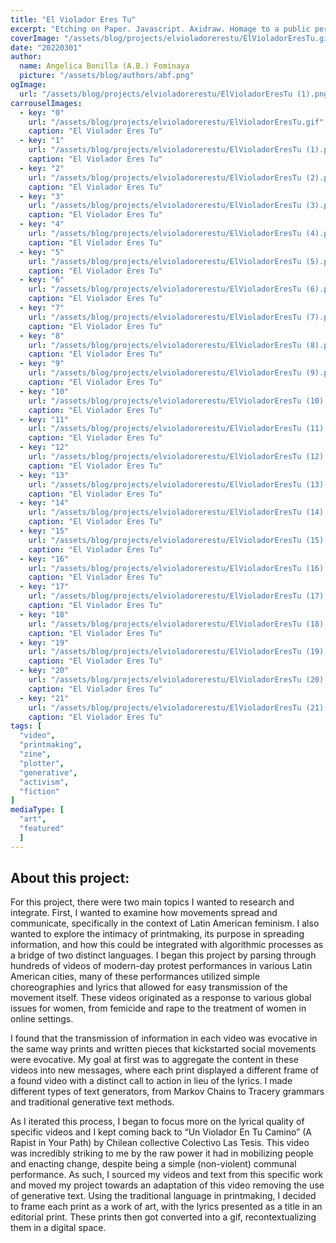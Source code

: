 ```yaml
---
title: "El Violador Eres Tu"
excerpt: "Etching on Paper. Javascript. Axidraw. Homage to a public performance."
coverImage: "/assets/blog/projects/elvioladorerestu/ElVioladorEresTu.gif"
date: "20220301"
author:
  name: Angelica Bonilla (A.B.) Fominaya
  picture: "/assets/blog/authors/abf.png"
ogImage:
  url: "/assets/blog/projects/elvioladorerestu/ElVioladorEresTu (1).png"
carrouselImages:
  - key: "0"
    url: "/assets/blog/projects/elvioladorerestu/ElVioladorEresTu.gif"
    caption: "El Violador Eres Tu"
  - key: "1"
    url: "/assets/blog/projects/elvioladorerestu/ElVioladorEresTu (1).png"
    caption: "El Violador Eres Tu"
  - key: "2"
    url: "/assets/blog/projects/elvioladorerestu/ElVioladorEresTu (2).png"
    caption: "El Violador Eres Tu"
  - key: "3"
    url: "/assets/blog/projects/elvioladorerestu/ElVioladorEresTu (3).png"
    caption: "El Violador Eres Tu"
  - key: "4"
    url: "/assets/blog/projects/elvioladorerestu/ElVioladorEresTu (4).png"
    caption: "El Violador Eres Tu"
  - key: "5"
    url: "/assets/blog/projects/elvioladorerestu/ElVioladorEresTu (5).png"
    caption: "El Violador Eres Tu"
  - key: "6"
    url: "/assets/blog/projects/elvioladorerestu/ElVioladorEresTu (6).png"
    caption: "El Violador Eres Tu"
  - key: "7"
    url: "/assets/blog/projects/elvioladorerestu/ElVioladorEresTu (7).png"
    caption: "El Violador Eres Tu"
  - key: "8"
    url: "/assets/blog/projects/elvioladorerestu/ElVioladorEresTu (8).png"
    caption: "El Violador Eres Tu"
  - key: "9"
    url: "/assets/blog/projects/elvioladorerestu/ElVioladorEresTu (9).png"
    caption: "El Violador Eres Tu"
  - key: "10"
    url: "/assets/blog/projects/elvioladorerestu/ElVioladorEresTu (10).png"
    caption: "El Violador Eres Tu"
  - key: "11"
    url: "/assets/blog/projects/elvioladorerestu/ElVioladorEresTu (11).png"
    caption: "El Violador Eres Tu"
  - key: "12"
    url: "/assets/blog/projects/elvioladorerestu/ElVioladorEresTu (12).png"
    caption: "El Violador Eres Tu"
  - key: "13"
    url: "/assets/blog/projects/elvioladorerestu/ElVioladorEresTu (13).png"
    caption: "El Violador Eres Tu"
  - key: "14"
    url: "/assets/blog/projects/elvioladorerestu/ElVioladorEresTu (14).png"
    caption: "El Violador Eres Tu"
  - key: "15"
    url: "/assets/blog/projects/elvioladorerestu/ElVioladorEresTu (15).png"
    caption: "El Violador Eres Tu"
  - key: "16"
    url: "/assets/blog/projects/elvioladorerestu/ElVioladorEresTu (16).png"
    caption: "El Violador Eres Tu"
  - key: "17"
    url: "/assets/blog/projects/elvioladorerestu/ElVioladorEresTu (17).png"
    caption: "El Violador Eres Tu"
  - key: "18"
    url: "/assets/blog/projects/elvioladorerestu/ElVioladorEresTu (18).png"
    caption: "El Violador Eres Tu"
  - key: "19"
    url: "/assets/blog/projects/elvioladorerestu/ElVioladorEresTu (19).png"
    caption: "El Violador Eres Tu"
  - key: "20"
    url: "/assets/blog/projects/elvioladorerestu/ElVioladorEresTu (20).png"
    caption: "El Violador Eres Tu"
  - key: "21"
    url: "/assets/blog/projects/elvioladorerestu/ElVioladorEresTu (21).png"
    caption: "El Violador Eres Tu"
tags: [
  "video",
  "printmaking",
  "zine",
  "plotter",
  "generative",
  "activism",
  "fiction"
]
mediaType: [
  "art",
  "featured"
  ]
---
```

## About this project:
For this project, there were two main topics I wanted to research and integrate. First, I wanted to examine how movements
spread and communicate, specifically in the context of Latin American feminism. I also wanted to explore the intimacy
of printmaking, its purpose in spreading information, and how this could be integrated with algorithmic processes as a bridge of two distinct languages. I began this project by parsing through hundreds of videos of modern-day protest performances
in various Latin American cities, many of these performances utilized simple choreographies and lyrics that allowed for easy transmission of the movement itself. These videos originated as a response to various global issues for women, from
femicide and rape to the treatment of women in online settings.

I found that the transmission of information in each video was evocative in the same way prints and written pieces that kickstarted social movements were evocative. My goal at first was to aggregate the content in these videos into new
messages, where each print displayed a different frame of a found video with a distinct call to action in lieu of the lyrics. I made different types of text generators, from Markov Chains to Tracery grammars and traditional generative text
methods.

As I iterated this process, I began to focus more on the lyrical quality of specific videos and I kept coming back to “Un Violador En Tu Camino” (A Rapist in Your Path) by Chilean collective Colectivo Las Tesis. This video was incredibly
striking to me by the raw power it had in mobilizing people and enacting change, despite being a simple (non-violent) communal performance. As such, I sourced my videos and text from this specific work and moved my project towards an adaptation
of this video removing the use of generative text. Using the traditional language in printmaking, I decided to frame each print as a work of art, with the lyrics presented as a title in an editorial print. These prints then got converted into
a gif, recontextualizing them in a digital space.